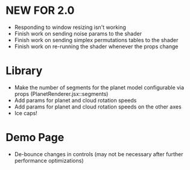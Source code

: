 # NEW FOR 2.0
* Responding to window resizing isn't working
* Finish work on sending noise params to the shader
* Finish work on sending simplex permutations tables to the shader
* Finish work on re-running the shader whenever the props change

# Library 
* Make the number of segments for the planet model configurable via props (PlanetRenderer.jsx::segments)
* Add params for planet and cloud rotation speeds
* Add params for planet and cloud rotation speeds on the other axes
* Ice caps!

# Demo Page
* De-bounce changes in controls (may not be necessary after further performance optimizations)
